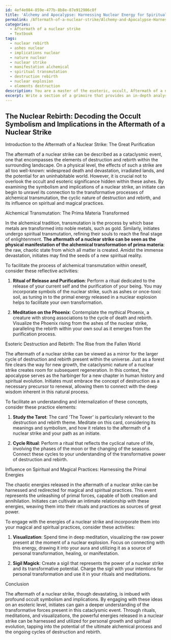 ```yaml
---
id: 4ef4e084-859e-477b-8b8e-87e912906c8f
title: 'Alchemy and Apocalypse: Harnessing Nuclear Energy for Spiritual Evolution'
permalink: /Aftermath-of-a-nuclear-strike/Alchemy-and-Apocalypse-Harnessing-Nuclear-Energy-for-Spiritual-Evolution/
categories:
  - Aftermath of a nuclear strike
  - Textbook
tags:
  - nuclear rebirth
  - ashes nuclear
  - implications nuclear
  - nature nuclear
  - nuclear strike
  - manifestation alchemical
  - spiritual transmutation
  - destruction rebirth
  - nuclear explosion
  - elements destruction
description: You are a master of the esoteric, occult, Aftermath of a nuclear strike and education, you have written many textbooks on the subject in ways that provide students with rich and deep understanding of the subject. You are being asked to write textbook-like sections on a topic and you do it with full context, explainability, and reliability in accuracy to the true facts of the topic at hand, in a textbook style that a student would easily be able to learn from, in a rich, engaging, and contextual way. Always include relevant context (such as formulas and history), related concepts, and in a way that someone can gain deep insights from.
excerpt: Write a section of a grimoire that provides an in-depth analysis of the Aftermath of a nuclear strike, focusing on its occult symbolism and implications. Discuss how an initiate can gain a deeper understanding of this event as it relates to alchemical transmutation, esoteric aspects of destruction and rebirth, and its potential influence on spiritual and magical practices. Include any relevant rituals, meditations, or visualizations that can help guide a practitioner through the process of internalizing this knowledge.
---
```


## The Nuclear Rebirth: Decoding the Occult Symbolism and Implications in the Aftermath of a Nuclear Strike

Introduction to the Aftermath of a Nuclear Strike: The Great Purification

The aftermath of a nuclear strike can be described as a cataclysmic event, one that encompasses the elements of destruction and rebirth within the surrounding landscape. On a physical level, the effects of such a strike are all too well-known: widespread death and devastation, irradiated lands, and the potential for an uninhabitable world. However, it is crucial not to overlook the occult and esoteric significance hidden within these ashes. By examining the symbolism and implications of a nuclear strike, an initiate can begin to unravel its connection to the transformative processes of alchemical transmutation, the cyclic nature of destruction and rebirth, and its influence on spiritual and magical practices.

Alchemical Transmutation: The Prima Materia Transformed

In the alchemical tradition, transmutation is the process by which base metals are transformed into noble metals, such as gold. Similarly, initiates undergo spiritual transmutation, refining their souls to reach the final stage of enlightenment. **The aftermath of a nuclear strike can be seen as the physical manifestation of the alchemical transformation of prima materia**: the raw, chaotic state from which all matter is created. Amidst the immense devastation, initiates may find the seeds of a new spiritual reality.

To facilitate the process of alchemical transmutation within oneself, consider these reflective activities:

1. **Ritual of Release and Purification**: Perform a ritual dedicated to the release of your current self and the purification of your being. You may incorporate symbols of the nuclear strike, such as ashes or once-toxic soil, as tuning in to the primal energy released in a nuclear explosion helps to facilitate your own transformation.

2. **Meditation on the Phoenix**: Contemplate the mythical Phoenix, a creature with strong associations to the cycle of death and rebirth. Visualize the Phoenix rising from the ashes of the nuclear strike, paralleling the rebirth within your own soul as it emerges from the purification process.

Esoteric Destruction and Rebirth: The Rise from the Fallen World

The aftermath of a nuclear strike can be viewed as a mirror for the larger cycle of destruction and rebirth present within the universe. Just as a forest fire clears the way for new growth, the cataclysmic nature of a nuclear strike creates room for subsequent regeneration. In this context, the apocalypse serves as the harbinger for a new chapter in human history and spiritual evolution. Initiates must embrace the concept of destruction as a necessary precursor to renewal, allowing them to connect with the deep wisdom inherent in this natural process.

To facilitate an understanding and internalization of these concepts, consider these practice elements:

1. **Study the Tarot**: The card 'The Tower' is particularly relevant to the destruction and rebirth theme. Meditate on this card, considering its meanings and symbolism, and how it relates to the aftermath of a nuclear strike and your path as an initiate.

2. **Cycle Ritual**: Perform a ritual that reflects the cyclical nature of life, involving the phases of the moon or the changing of the seasons. Connect these cycles to your understanding of the transformative power of destruction and rebirth.

Influence on Spiritual and Magical Practices: Harnessing the Primal Energies

The chaotic energies released in the aftermath of a nuclear strike can be harnessed and redirected for magical and spiritual practices. This event represents the unleashing of primal forces, capable of both creation and annihilation. Initiates can cultivate an intimate relationship with these energies, weaving them into their rituals and practices as sources of great power.

To engage with the energies of a nuclear strike and incorporate them into your magical and spiritual practices, consider these activities:

1. **Visualization**: Spend time in deep meditation, visualizing the raw power present at the moment of a nuclear explosion. Focus on connecting with this energy, drawing it into your aura and utilizing it as a source of personal transformation, healing, or manifestation.

2. **Sigil Magick**: Create a sigil that represents the power of a nuclear strike and its transformative potential. Charge the sigil with your intentions for personal transformation and use it in your rituals and meditations.

Conclusion

The aftermath of a nuclear strike, though devastating, is imbued with profound occult symbolism and implications. By engaging with these ideas on an esoteric level, initiates can gain a deeper understanding of the transformative forces present in this cataclysmic event. Through rituals, meditations, and visualizations, the powerful energies released in a nuclear strike can be harnessed and utilized for personal growth and spiritual evolution, tapping into the potential of the ultimate alchemical process and the ongoing cycles of destruction and rebirth.
